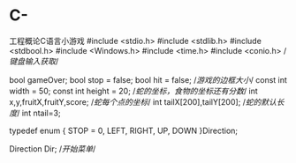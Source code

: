 # C-
工程概论C语言小游戏
#include <stdio.h>
#include <stdlib.h>
#include <stdbool.h>
#include <Windows.h>
#include <time.h>
#include <conio.h> /*键盘输入获取*/
 
bool gameOver;
bool stop = false;
bool hit = false;
/*游戏的边框大小*/
const int width = 50;
const int height = 20;
/*蛇的坐标，食物的坐标还有分数*/
int x,y,fruitX,fruitY,score;
/*蛇每个点的坐标*/
int tailX[200],tailY[200];
/*蛇的默认长度*/
int ntail=3;
 
typedef enum
{
        STOP = 0,
        LEFT,
        RIGHT,
        UP,
        DOWN
}Direction;
 
Direction Dir;
/*开始菜单*/
